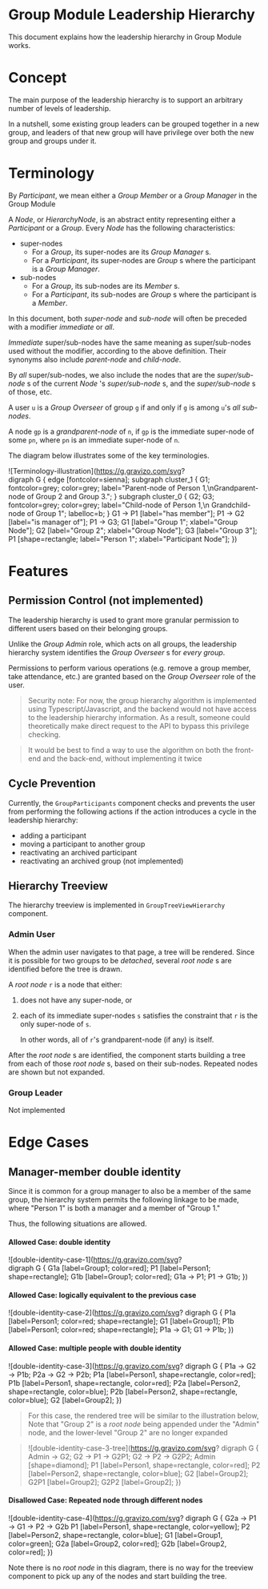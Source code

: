 # Group Module Leadership Hierarchy

This document explains how the leadership hierarchy in Group Module works.

# Concept

The main purpose of the leadership hierarchy is to support an arbitrary number
of levels of leadership.

In a nutshell, some existing group leaders can be grouped together in a new
group, and leaders of that new group will have privilege over both the new
group and groups under it.

# Terminology

By _Participant_, we mean either a _Group Member_ or a _Group Manager_ in the
Group Module

A _Node_, or _HierarchyNode_, is an abstract entity representing either a
_Participant_ or a _Group_. Every _Node_ has the following characteristics:

-   super-nodes
    -   For a _Group_, its super-nodes are its _Group Manager_ s.
    -   For a _Participant_, its super-nodes are _Group_ s where the
        participant is a _Group Manager_.
-   sub-nodes
    -   For a _Group_, its sub-nodes are its _Member_ s.
    -   For a _Participant_, its sub-nodes are _Group_ s where the
        participant is a _Member_.

In this document, both _super-node_ and _sub-node_ will often be preceded with
a modifier _immediate_ or _all_.

_Immediate_ super/sub-nodes have the same meaning as super/sub-nodes used
without the modifier, according to the above definition. Their synonyms also
include _parent-node_ and _child-node_.

By _all_ super/sub-nodes, we also include the nodes that are the
_super/sub-node_ s of the current _Node_ 's _super/sub-node_ s, and the
_super/sub-node_ s of those, etc.

A user `u` is a _Group Overseer_ of group `g` if and only if `g` is among `u`'s
_all sub-nodes_.  

A node `gp` is a _grandparent-node_ of `n`, if `gp` is the immediate super-node
of some `pn`, where `pn` is an immediate super-node of `n`.

The diagram below illustrates some of the key terminologies.

![Terminology-illustration](https://g.gravizo.com/svg?  
digraph G {
    edge [fontcolor=sienna];
    subgraph cluster_1 {
        G1;
        fontcolor=grey;
        color=grey;
        label="Parent-node of Person 1,\nGrandparent-node of Group 2 and Group 3.";
    }
    subgraph cluster_0 {
        G2; G3;
        fontcolor=grey;
        color=grey;
        label="Child-node of Person 1,\n Grandchild-node of Group 1";
        labelloc=b;
    }
    G1 -> P1 [label="has member"];
    P1 -> G2 [label="is manager of"];
    P1 -> G3;
    G1 [label="Group 1"; xlabel="Group Node"];
    G2 [label="Group 2"; xlabel="Group Node"];
    G3 [label="Group 3"];
    P1 [shape=rectangle; label="Person 1"; xlabel="Participant Node"];
})

# Features

## Permission Control (not implemented)

The leadership hierarchy is used to grant more granular permission to different
users based on their belonging groups.

Unlike the _Group Admin_ role, which acts on all groups, the leadership
hierarchy system identifies the _Group Overseer_ s for _every group_.

Permissions to perform various operations (e.g. remove a group member, take
attendance, etc.) are granted based on the _Group Overseer_ role of the user.

> Security note: For now, the group hierarchy algorithm is implemented using
> Typescript/Javascript, and the backend would not have access to the leadership
> hierarchy information. As a result, someone could theoretically make direct
> request to the API to bypass this privilege checking.

> It would be best to find a way to use the algorithm on both the front-end and
> the back-end, without implementing it twice

## Cycle Prevention

Currently, the `GroupParticipants` component checks and prevents the user from
performing the following actions if the action introduces a cycle in the
leadership hierarchy:

-   adding a participant
-   moving a participant to another group
-   reactivating an archived participant
-   reactivating an archived group (not implemented)

## Hierarchy Treeview

The hierarchy treeview is implemented in `GroupTreeViewHierarchy` component.

### Admin User 

When the admin user navigates to that page, a tree will be rendered.  Since it
is possible for two groups to be _detached_, several _root node_ s are
identified before the tree is drawn.

A _root node_ `r` is a node that either:

1.  does not have any super-node, or
1.  each of its immediate super-nodes `s` satisfies the constraint that `r` is
    the only super-node of `s`.

    In other words, all of `r`'s grandparent-node (if any) is itself.

After the _root node_ s are identified, the component starts building a tree
from each of those _root node_ s, based on their sub-nodes. Repeated nodes are
shown but not expanded.

### Group Leader

Not implemented

# Edge Cases

## Manager-member double identity

Since it is common for a group manager to also be a member of the same group,
the hierarchy system permits the following linkage to be made, where "Person 1"
is both a manager and a member of "Group 1." 

Thus, the following situations are allowed.

#### Allowed Case: double identity
![double-identity-case-1](https://g.gravizo.com/svg?  
digraph G {
    G1a [label=Group1; color=red];
    P1 [label=Person1; shape=rectangle];
    G1b [label=Group1; color=red];
    G1a -> P1;
    P1 -> G1b;
}) 


#### Allowed Case: logically equivalent to the previous case

![double-identity-case-2](https://g.gravizo.com/svg?
digraph G {
    P1a [label=Person1; color=red; shape=rectangle];
    G1 [label=Group1];
    P1b [label=Person1; color=red; shape=rectangle];
    P1a -> G1;
    G1 -> P1b;
})

#### Allowed Case: multiple people with double identity
![double-identity-case-3](https://g.gravizo.com/svg?
digraph G {
    P1a -> G2 -> P1b;
    P2a -> G2 -> P2b;
    P1a [label=Person1, shape=rectangle, color=red];
    P1b [label=Person1, shape=rectangle, color=red];
    P2a [label=Person2, shape=rectangle, color=blue];
    P2b [label=Person2, shape=rectangle, color=blue];
    G2 [label=Group2];
})

> For this case, the rendered tree will be similar to the illustration below,
> Note that "Group 2" is a _root node_ being appended under the "Admin" node,
> and the lower-level "Group 2" are no longer expanded

> ![double-identity-case-3-tree](https://g.gravizo.com/svg?
digraph G {
    Admin -> G2;
    G2 -> P1 -> G2P1;
    G2 -> P2 -> G2P2;
    Admin [shape=diamond];
    P1 [label=Person1, shape=rectangle, color=red];
    P2 [label=Person2, shape=rectangle, color=blue];
    G2 [label=Group2];
    G2P1 [label=Group2];
    G2P2 [label=Group2];
})

#### Disallowed Case: Repeated node through different nodes

![double-identity-case-4](https://g.gravizo.com/svg?
digraph G {
    G2a -> P1 -> G1 -> P2 -> G2b
    P1 [label=Person1, shape=rectangle, color=yellow];
    P2 [label=Person2, shape=rectangle, color=blue];
    G1 [label=Group1, color=green];
    G2a [label=Group2, color=red];
    G2b [label=Group2, color=red];
})

Note there is no _root node_ in this diagram, there is no way for the treeview
component to pick up any of the nodes and start building the tree.
